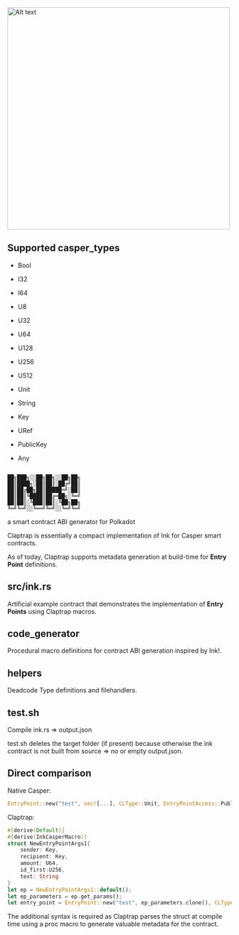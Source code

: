 <img src="https://github.com/jonas089/raptor-abi/blob/master/resources/logo.webp" alt="Alt text" title="Logo" width="500" height="500"/>

## Supported casper_types
- Bool
- I32
- I64
- U8
- U32
- U64
- U128
- U256
- U512
- Unit
- String
- Key
- URef
- PublicKey

- Any

```

██╗███╗░░██╗██╗░░██╗██╗
██║████╗░██║██║░██╔╝██║
██║██╔██╗██║█████═╝░██║
██║██║╚████║██╔═██╗░╚═╝
██║██║░╚███║██║░╚██╗██╗
╚═╝╚═╝░░╚══╝╚═╝░░╚═╝╚═╝
```
a smart contract ABI generator for Polkadot

Claptrap is essentially a compact implementation of Ink for Casper smart contracts.

As of today, Claptrap supports metadata generation at build-time for **Entry Point** definitions.

## src/ink.rs
Artificial example contract that demonstrates the implementation of **Entry Points** using Claptrap macros.

## code_generator
Procedural macro definitions for contract ABI generation inspired by Ink!.

## helpers
Deadcode Type definitions and filehandlers.

## test.sh
Compile ink.rs => output.json

test.sh deletes the target folder (if present) because otherwise the ink contract is not built from source => no or empty output.json.

## Direct comparison
Native Casper:
```rust
EntryPoint::new("test", vec![...], CLType::Unit, EntryPointAccess::Public, EntryPointType::Contract);
```
Claptrap:
```rust
#[derive(Default)]
#[derive(InkCasperMacro)]
struct NewEntryPointArgs1{
    sender: Key,
    recipient: Key,
    amount: U64,
    id_first:U256,
    text: String
}
let ep = NewEntryPointArgs1::default();
let ep_parameters = ep.get_params();
let entry_point = EntryPoint::new("test", ep_parameters.clone(), CLType::Unit, EntryPointAccess::Public, EntryPointType::Contract);
```
The additional syntax is required as Claptrap parses the struct at compile time using a proc macro to generate valuable metadata for the contract.

